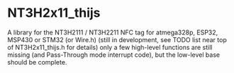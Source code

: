 # NT3H2x11_thijs
A library for the NT3H2111 / NT3H2211 NFC tag for atmega328p, ESP32, MSP430 or STM32 (or Wire.h)
(still in development, see TODO list near top of NT3H2x11_thijs.h for details)
only a few high-level functions are still missing (and Pass-Through mode interrupt code), but the low-level base should be complete.